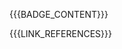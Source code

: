 <!-- markdownlint-disable -->

{{{BADGE_CONTENT}}}

{{{LINK_REFERENCES}}}

<!-- markdownlint-restore -->
